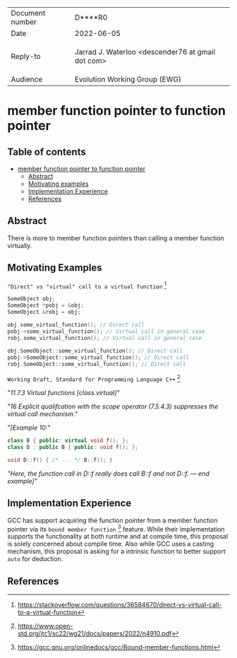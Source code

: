 <style type="text/css">
ins { background-color: #CCFFCC }
s { background-color: #FFCACA }
blockquote { color: inherit !important }
</style>

<table>
<tr>
<td>Document number</td>
<td>D****R0</td>
</tr>
<tr>
<td>Date</td>
<td>2022-06-05</td>
</tr>
<tr>
<td>Reply-to</td>
<td>

Jarrad J. Waterloo &lt;descender76 at gmail dot com&gt;

</td>
</tr>
<tr>
<td>Audience</td>
<td>Evolution Working Group (EWG)</td>
</tr>
</table>

# member function pointer to function pointer

<style>
.inline-link
{
    font-size: small;
    margin-top: -2.8em;
    margin-right: 4px;
    text-align: right;
    font-weight: bold;
}

code
{
    font-family: "Fira Code", monospace !important;
    font-size: 0.87em;
}

.sourceCode
{
    font-size: 0.95em;
}

a code
{
    color: #0645ad;
}
</style>

## Table of contents

- [member function pointer to function pointer](#member-function-pointer-to-function-pointer)
  - [Abstract](#abstract)
  - [Motivating examples](#motivating-examples)
  - [Implementation Experience](#implementation-experience)
  - [References](#references)

## Abstract

There is more to member function pointers than calling a member function virtually.

## Motivating Examples

`"Direct" vs "virtual" call to a virtual function` [^directvsvirtual]

```cpp
SomeObject obj;
SomeObject *pobj = &obj;
SomeObject &robj = obj;

obj.some_virtual_function(); // Direct call
pobj->some_virtual_function(); // Virtual call in general case
robj.some_virtual_function(); // Virtual call in general case

obj.SomeObject::some_virtual_function(); // Direct call
pobj->SomeObject::some_virtual_function(); // Direct call
robj.SomeObject::some_virtual_function(); // Direct call
```

`Working Draft, Standard for Programming Language C++` [^n4910]

"*11.7.3 Virtual functions [class.virtual]"*

"*16 Explicit qualifcation with the scope operator (7.5.4.3) suppresses the virtual call mechanism."*

"*[Example 10:"*

```cpp
class B { public: virtual void f(); };
class D : public B { public: void f(); };

void D::f() { /* ... */ B::f(); }
```

*"Here, the function call in D::f really does call B::f and not D::f. — end example]"*

## Implementation Experience

GCC has support acquiring the function pointer from a member function pointer via its `bound member function` [^boundmemberfunctions] feature. While their implementation supports the functionality at both runtime and at compile time, this proposal is solely concerned about compile time. Also while GCC uses a casting mechanism, this proposal is asking for a intrinsic function to better support `auto` for deduction.

## References

<!--"Direct" vs "virtual" call to a virtual function-->
[^directvsvirtual]: <https://stackoverflow.com/questions/36584670/direct-vs-virtual-call-to-a-virtual-function>
<!--Working Draft, Standard for Programming Language C++-->
[^n4910]: <https://www.open-std.org/jtc1/sc22/wg21/docs/papers/2022/n4910.pdf>
<!--Extracting the Function Pointer from a Bound Pointer to Member Function-->
[^boundmemberfunctions]: <https://gcc.gnu.org/onlinedocs/gcc/Bound-member-functions.html>
